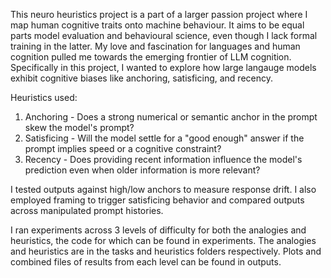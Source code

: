 This neuro heuristics project is a part of a larger passion project where I map human cognitive traits onto machine behaviour. It aims to be equal parts model evaluation and behavioural science, even though I lack formal training in the latter. My love and fascination for languages and human cognition pulled me towards the emerging frontier of LLM cognition. Specifically in this project, I wanted to explore how large langauge models exhibit cognitive biases like anchoring, satisficing, and recency.

Heuristics used:
1. Anchoring - Does a strong numerical or semantic anchor in the prompt skew the model's prompt?
2. Satisficing - Will the model settle for a "good enough" answer if the prompt implies speed or a cognitive constraint?
3. Recency - Does providing recent information influence the model's prediction even when older information is more relevant?

I tested outputs against high/low anchors to measure response drift. I also employed framing to trigger satisficing behavior and compared outputs across manipulated prompt histories.

I ran experiments across 3 levels of difficulty for both the analogies and heuristics, the code for which can be found in experiments. The analogies and heuristics are in the tasks and heuristics folders respectively. Plots and combined files of results from each level can be found in outputs. 
